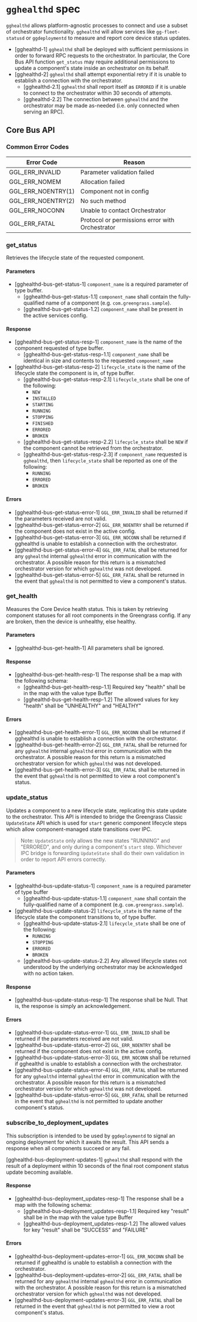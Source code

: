 # `gghealthd` spec

`gghealthd` allows platform-agnostic processes to connect and use a subset of
orchestrator functionality. `gghealthd` will allow services like
`gg-fleet-statusd` or `ggdeploymentd` to measure and report core device status
updates.

- [gghealthd-1] `gghealthd` shall be deployed with sufficient permissions in
  order to forward RPC requests to the orchestrator. In particular, the Core Bus
  API function `get_status` may require additional permissions to update a
  component's state inside an orchestrator on its behalf.
- [gghealthd-2] `gghealthd` shall attempt exponential retry if it is unable to
  establish a connection with the orchestrator.
  - [gghealthd-2.1] `gghealthd` shall report itself as `ERRORED` if it is unable
    to connect to the orchestrator within 30 seconds of attempts.
  - [gghealthd-2.2] The connection between `gghealthd` and the orchestrator may
    be made as-needed (i.e. only connected when serving an RPC).

## Core Bus API

### Common Error Codes

| Error Code         | Reason                                          |
| ------------------ | ----------------------------------------------- |
| GGL_ERR_INVALID    | Parameter validation failed                     |
| GGL_ERR_NOMEM      | Allocation failed                               |
| GGL_ERR_NOENTRY(1) | Component not in config                         |
| GGL_ERR_NOENTRY(2) | No such method                                  |
| GGL_ERR_NOCONN     | Unable to contact Orchestrator                  |
| GGL_ERR_FATAL      | Protocol or permissions error with Orchestrator |

### get_status

Retrieves the lifecycle state of the requested component.

#### Parameters

- [gghealthd-bus-get-status-1] `component_name` is a required parameter of type
  buffer.
  - [gghealthd-bus-get-status-1.1] `component_name` shall contain the
    fully-qualified name of a component (e.g. `com.greengrass.sample`).
  - [gghealthd-bus-get-status-1.2] `component_name` shall be present in the
    active services config.

#### Response

- [gghealthd-bus-get-status-resp-1] `component_name` is the name of the
  component requested of type buffer.
  - [gghealthd-bus-get-status-resp-1.1] `component_name` shall be identical in
    size and contents to the requested `component_name`
- [gghealthd-bus-get-status-resp-2] `lifecycle_state` is the name of the
  lifecycle state the component is in, of type buffer.
  - [gghealthd-bus-get-status-resp-2.1] `lifecycle_state` shall be one of the
    following:
    - `NEW`
    - `INSTALLED`
    - `STARTING`
    - `RUNNING`
    - `STOPPING`
    - `FINISHED`
    - `ERRORED`
    - `BROKEN`
  - [gghealthd-bus-get-status-resp-2.2] `lifecycle_state` shall be `NEW` if the
    component cannot be retrieved from the orchestrator.
  - [gghealthd-bus-get-status-resp-2.3] if `component_name` requested is
    `gghealthd`, then `lifecycle_state` shall be reported as one of the
    following:
    - `RUNNING`
    - `ERRORED`
    - `BROKEN`

#### Errors

- [gghealthd-bus-get-status-error-1] `GGL_ERR_INVALID` shall be returned if the
  parameters received are not valid.
- [gghealthd-bus-get-status-error-2] `GGL_ERR_NOENTRY` shall be returned if the
  component does not exist in the active config.
- [gghealthd-bus-get-status-error-3] `GGL_ERR_NOCONN` shall be returned if
  gghealthd is unable to establish a connection with the orchestrator.
- [gghealthd-bus-get-status-error-4] `GGL_ERR_FATAL` shall be returned for any
  `gghealthd` internal `gghealthd` error in communication with the orchestrator.
  A possible reason for this return is a mismatched orchestrator version for
  which `gghealthd` was not developed.
- [gghealthd-bus-get-status-error-5] `GGL_ERR_FATAL` shall be returned in the
  event that `gghealthd` is not permitted to view a component's status.

### get_health

Measures the Core Device health status. This is taken by retrieving component
statuses for all root components in the Greengrass config. If any are broken,
then the device is unhealthy, else healthy.

#### Parameters

- [gghealthd-bus-get-health-1] All parameters shall be ignored.

#### Response

- [gghealthd-bus-get-health-resp-1] The response shall be a map with the
  following schema:
  - [gghealthd-bus-get-health-resp-1.1] Required key "health" shall be in the
    map with the value type Buffer
  - [gghealthd-bus-get-health-resp-1.2] The allowed values for key "health"
    shall be "UNHEALTHY" and "HEALTHY"

#### Errors

- [gghealthd-bus-get-health-error-1] `GGL_ERR_NOCONN` shall be returned if
  gghealthd is unable to establish a connection with the orchestrator.
- [gghealthd-bus-get-health-error-2] `GGL_ERR_FATAL` shall be returned for any
  `gghealthd` internal `gghealthd` error in communication with the orchestrator.
  A possible reason for this return is a mismatched orchestrator version for
  which `gghealthd` was not developed.
- [gghealthd-bus-get-health-error-3] `GGL_ERR_FATAL` shall be returned in the
  event that `gghealthd` is not permitted to view a root component's status.

### update_status

Updates a component to a new lifecycle state, replicating this state update to
the orchestrator. This API is intended to bridge the Greengrass Classic
`UpdateState` API which is used for `start` generic component lifecycle steps
which allow component-managed state transitions over IPC.

> Note: `UpdateState` only allows the new states "RUNNING" and "ERRORED", and
> only during a component's `start` step. Whichever IPC bridge is forwarding
> `UpdateState` shall do their own validation in order to report API errors
> correctly.

#### Parameters

- [gghealthd-bus-update-status-1] `component_name` is a required parameter of
  type buffer
  - [gghealthd-bus-update-status-1.1] `component_name` shall contain the
    fully-qualified name of a component (e.g. `com.greengrass.sample`).
- [gghealthd-bus-update-status-2] `lifecycle_state` is the name of the lifecycle
  state the component transitions to, of type buffer.
  - [gghealthd-bus-update-status-2.1] `lifecycle_state` shall be one of the
    following:
    - `RUNNING`
    - `STOPPING`
    - `ERRORED`
    - `BROKEN`
  - [gghealthd-bus-update-status-2.2] Any allowed lifecycle states not
    understood by the underlying orchestrator may be acknowledged with no action
    taken.

#### Response

- [gghealthd-bus-update-status-resp-1] The response shall be Null. That is, the
  response is simply an acknowledgement.

#### Errors

- [gghealthd-bus-update-status-error-1] `GGL_ERR_INVALID` shall be returned if
  the parameters received are not valid.
- [gghealthd-bus-update-status-error-2] `GGL_ERR_NOENTRY` shall be returned if
  the component does not exist in the active config.
- [gghealthd-bus-update-status-error-3] `GGL_ERR_NOCONN` shall be returned if
  gghealthd is unable to establish a connection with the orchestrator.
- [gghealthd-bus-update-status-error-4] `GGL_ERR_FATAL` shall be returned for
  any `gghealthd` internal `gghealthd` error in communication with the
  orchestrator. A possible reason for this return is a mismatched orchestrator
  version for which `gghealthd` was not developed.
- [gghealthd-bus-update-status-error-5] `GGL_ERR_FATAL` shall be returned in the
  event that `gghealthd` is not permitted to update another component's status.

### subscribe_to_deployment_updates

This subscription is intended to be used by `ggdeploymentd` to signal an ongoing
deployment for which it awaits the result. This API sends a response when all
components succeed or any fail.

[gghealthd-bus-deployment-updates-1] `gghealthd` shall respond with the result
of a deployment within 10 seconds of the final root component status update
becoming available.

#### Response

- [gghealthd-bus-deployment_updates-resp-1] The response shall be a map with the
  following schema:
  - [gghealthd-bus-deployment_updates-resp-1.1] Required key "result" shall be
    in the map with the value type Buffer
  - [gghealthd-bus-deployment_updates-resp-1.2] The allowed values for key
    "result" shall be "SUCCESS" and "FAILURE"

#### Errors

- [gghealthd-bus-deployment-updates-error-1] `GGL_ERR_NOCONN` shall be returned
  if gghealthd is unable to establish a connection with the orchestrator.
- [gghealthd-bus-deployment-updates-error-2] `GGL_ERR_FATAL` shall be returned
  for any `gghealthd` internal `gghealthd` error in communication with the
  orchestrator. A possible reason for this return is a mismatched orchestrator
  version for which `gghealthd` was not developed.
- [gghealthd-bus-deployment-updates-error-3] `GGL_ERR_FATAL` shall be returned
  in the event that `gghealthd` is not permitted to view a root component's
  status.
